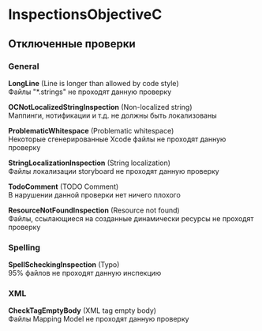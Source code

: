 # InspectionsObjectiveC

## Отключенные проверки

### General

**LongLine** (Line is longer than allowed by code style)  
Файлы "*.strings" не проходят данную проверку

**OCNotLocalizedStringInspection** (Non-localized string)  
Маппинги, нотификации и т.д. не должны быть локализованы

**ProblematicWhitespace** (Problematic whitespace)  
Некоторые сгенерированные Xcode файлы не проходят данную проверку

**StringLocalizationInspection** (String localization)  
Файлы локализации storyboard не проходят данную проверку

**TodoComment** (TODO Comment)  
В нарушении данной проверки нет ничего плохого

**ResourceNotFoundInspection** (Resource not found)  
Файлы, ссылающиеся на созданные динамически ресурсы не проходят проверку

### Spelling

**SpellScheckingInspection** (Typo)  
95% файлов не проходят данную инспекцию

### XML

**CheckTagEmptyBody** (XML tag empty body)  
Файлы Mapping Model не проходят данную проверку
